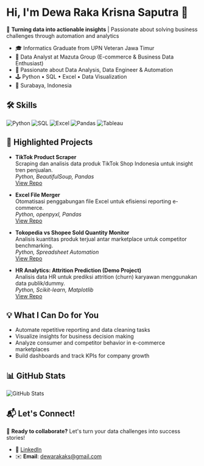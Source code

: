 # Hi, I'm Dewa Raka Krisna Saputra 👋

🚀 **Turning data into actionable insights** | Passionate about solving business challenges through automation and analytics

- 🎓 Informatics Graduate from UPN Veteran Jawa Timur
- 💼 Data Analyst at Mazuta Group (E-commerce & Business Data Enthusiast)
- 🔎 Passionate about Data Analysis, Data Engineer & Automation
- 🕹️ Python • SQL • Excel • Data Visualization
- 📍 Surabaya, Indonesia

## 🛠 Skills

![Python](https://img.shields.io/badge/Python-3776AB?style=for-the-badge&logo=python&logoColor=white)
![SQL](https://img.shields.io/badge/SQL-025E8C?style=for-the-badge&logo=postgresql&logoColor=white)
![Excel](https://img.shields.io/badge/Excel-217346?style=for-the-badge&logo=microsoft-excel&logoColor=white)
![Pandas](https://img.shields.io/badge/Pandas-150458?style=for-the-badge&logo=pandas&logoColor=white)
![Tableau](https://img.shields.io/badge/Tableau-E97627?style=for-the-badge&logo=tableau&logoColor=white)

## 🚀 Highlighted Projects

- **TikTok Product Scraper**  
  Scraping dan analisis data produk TikTok Shop Indonesia untuk insight tren penjualan.  
  _Python, BeautifulSoup, Pandas_  
  [View Repo](https://github.com/dewarakaks/TikTok-Product-Scraper-with-Selenium-and-Excel-Input)

- **Excel File Merger**  
  Otomatisasi penggabungan file Excel untuk efisiensi reporting e-commerce.  
  _Python, openpyxl, Pandas_  
  [View Repo](https://github.com/dewarakaks/Excel-File-Merger)

- **Tokopedia vs Shopee Sold Quantity Monitor**  
  Analisis kuantitas produk terjual antar marketplace untuk competitor benchmarking.  
  _Python, Spreadsheet Automation_  
  [View Repo](https://github.com/dewarakaks)

- **HR Analytics: Attrition Prediction (Demo Project)**  
  Analisis data HR untuk prediksi attrition (churn) karyawan menggunakan data publik/dummy.  
  _Python, Scikit-learn, Matplotlib_  
  [View Repo](https://github.com/dewarakaks)

## 💡 What I Can Do for You

- Automate repetitive reporting and data cleaning tasks
- Visualize insights for business decision making
- Analyze consumer and competitor behavior in e-commerce marketplaces
- Build dashboards and track KPIs for company growth

## 📊 GitHub Stats

![GitHub Stats](https://github-readme-stats.vercel.app/api?username=dewarakaks&show_icons=true&theme=radical)

## 📬 Let's Connect!

💬 **Ready to collaborate?** Let's turn your data challenges into success stories!

- 💼 [LinkedIn](https://www.linkedin.com/in/dewarakaks/)
- ✉️ **Email**: dewarakaks@gmail.com
